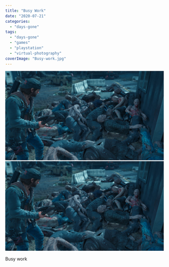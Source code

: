 ```yaml
---
title: "Busy Work"
date: "2020-07-21"
categories: 
  - "days-gone"
tags: 
  - "days-gone"
  - "games"
  - "playstation"
  - "virtual-photography"
coverImage: "Busy-work.jpg"
---
```


[![](images/Busy-work.jpg)](images/Busy-work.jpg)
[![](images/Busy-work.jpg)](images/Busy-work.jpg)

Busy work
